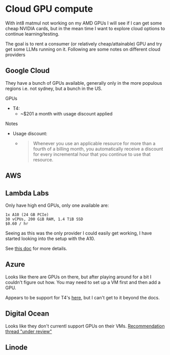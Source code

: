 # Cloud GPU compute

With int8 matmul not working on my AMD GPUs I will see if I can get some cheap NVIDIA cards, but in the mean time I want to explore cloud options to continue learning/testing.

The goal is to rent a consumer (or relatively cheap/attainable) GPU and try get some LLMs running on it. Following are some notes on different cloud providers

## Google Cloud

They have a bunch of GPUs available, generally only in the more populous regions i.e. not sydney, but a bunch in the US.

GPUs
* T4:
    * ~$201 a month with usage discount applied

Notes
* Usage discount:
    * > Whenever you use an applicable resource for more than a fourth of a billing month, you automatically receive a discount for every incremental hour that you continue to use that resource.

## AWS

## Lambda Labs

Only have high end GPUs, only one available are:

```
1x A10 (24 GB PCIe)
30 vCPUs, 200 GiB RAM, 1.4 TiB SSD
$0.60 / hr
```

Seeing as this was the only provider I could easily get working, I have started looking into the setup with the A10.

See [this doc](/cloud_gpus/1_lambda_labs.md) for more details.

## Azure

Looks like there are GPUs on there, but after playing around for a bit I couldn't figure out how. You may need to set up a VM first and then add a GPU.

Appears to be support for T4's [here](https://learn.microsoft.com/en-us/azure/virtual-machines/nct4-v3-series), but I can't get to it beyond the docs.

## Digital Ocean

Looks like they don't currentl support GPUs on their VMs. [Recommendation thread "under review"](https://ideas.digitalocean.com/core-compute-platform/p/add-gpu-instances)

## Linode

